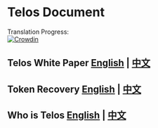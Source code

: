 # Telos Document

Translation Progress:  
[![Crowdin](https://d322cqt584bo4o.cloudfront.net/telos-docs/localized.svg)](https://crowdin.com/project/telos-docs)

## Telos White Paper [English](./TelosWhitePaper.md) | [中文](./zh-CN/TelosWhitePaper.md)

## Token Recovery [English](./TelosLostKeyRecoveryPortal.md) | [中文](./zh-CN/TelosLostKeyRecoveryPortal.md)

## Who is Telos [English](./WhoisTelos.md) | [中文](./zh-CN/WhoisTelos_zh-CN.md)

